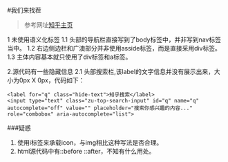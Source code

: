 #我们来找茬

>参考网址[知乎主页](https://www.zhihu.com/#signin)

1 未使用语义化标签
1.1 头部的导航栏直接写到了body标签中，并非写到nav标签当中。
1.2 右边侧边栏和广澳部分并非使用asside标签，而是直接采用div标签。
1.3 主体内容基本就只使用了div标签和a标签。


2.源代码有一些隐藏信息
2.1 头部搜索栏,该label的文字信息并没有展示出来，大小为0px X 0px，代码如下：
```
<label for="q" class="hide-text">知乎搜索</label>
<input type="text" class="zu-top-search-input" id="q" name="q" autocomplete="off" value="" placeholder="搜索你感兴趣的内容..." role="combobox" aria-autocomplete="list">
```


###疑惑
1. 使用i标签来承载icon，与img相比这种写法是否合理。
2. html源代码中有::before ::after，不知有什么用处。